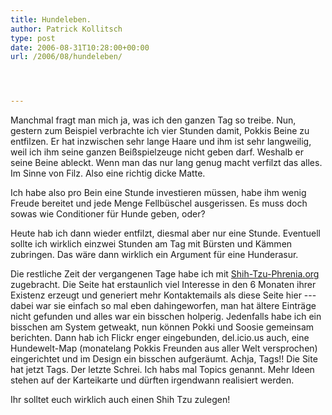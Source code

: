 ```yaml
---
title: Hundeleben.
author: Patrick Kollitsch
type: post
date: 2006-08-31T10:28:00+00:00
url: /2006/08/hundeleben/




---
```

Manchmal fragt man mich ja, was ich den ganzen Tag so treibe. Nun, gestern zum Beispiel verbrachte ich vier Stunden damit, Pokkis Beine zu entfilzen. Er hat inzwischen sehr lange Haare und ihm ist sehr langweilig, weil ich ihm seine ganzen Bei&szlig;spielzeuge nicht geben darf. Weshalb er seine Beine ableckt. Wenn man das nur lang genug macht verfilzt das alles. Im Sinne von Filz. Also eine richtig dicke Matte.

Ich habe also pro Bein eine Stunde investieren m&uuml;ssen, habe ihm wenig Freude bereitet und jede Menge Fellb&uuml;schel ausgerissen. Es muss doch sowas wie Conditioner f&uuml;r Hunde geben, oder?

Heute hab ich dann wieder entfilzt, diesmal aber nur eine Stunde. Eventuell sollte ich wirklich einzwei Stunden am Tag mit B&uuml;rsten und K&auml;mmen zubringen. Das w&auml;re dann wirklich ein Argument f&uuml;r eine Hunderasur.

Die restliche Zeit der vergangenen Tage habe ich mit [Shih-Tzu-Phrenia.org][1] zugebracht. Die Seite hat erstaunlich viel Interesse in den 6 Monaten ihrer Existenz erzeugt und generiert mehr Kontaktemails als diese Seite hier --- dabei war sie einfach so mal eben dahingeworfen, man hat &auml;ltere Eintr&auml;ge nicht gefunden und alles war ein bisschen holperig. Jedenfalls habe ich ein bisschen am System getweakt, nun k&ouml;nnen Pokki und Soosie gemeinsam berichten. Dann hab ich Flickr enger eingebunden, del.icio.us auch, eine Hundewelt-Map (monatelang Pokkis Freunden aus aller Welt versprochen) eingerichtet und im Design ein bisschen aufger&auml;umt. Achja, Tags!! Die Site hat jetzt Tags. Der letzte Schrei. Ich habs mal Topics genannt. Mehr Ideen stehen auf der Karteikarte und d&uuml;rften irgendwann realisiert werden.

Ihr solltet euch wirklich auch einen Shih Tzu zulegen!

 [1]: http://shih-tzu-phrenia.org/